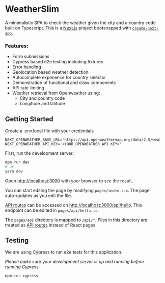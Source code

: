 # WeatherSlim

A minimalistic SPA to check the weather given the city and a country code built on Typescript. This is a [Next.js](https://nextjs.org/) project bootstrapped with [`create-next-app`](https://github.com/vercel/next.js/tree/canary/packages/create-next-app). 

### Features: 
- Form submissions
- Cypress based e2e testing including fixtures
- Error handling
- Geolocation based weather detection
- Autocomplete experience for country selector
- Demonstration of functional and class components
- API rate limiting
- Weather retrieval from Openweather using:
    - City and country code
    - Longitude and latitude

## Getting Started
Create a .env.local file with your credentials
```
NEXT_OPENWEATHER_BASE_URL='https://api.openweathermap.org/data/2.5/weather'
NEXT_OPENWEATHER_API_KEY='<YOUR_OPENWEATHER_API_KEY>'
```
First, run the development server:

```bash
npm run dev
# or
yarn dev
```

Open [http://localhost:3000](http://localhost:3000) with your browser to see the result.

You can start editing the page by modifying `pages/index.tsx`. The page auto-updates as you edit the file.

[API routes](https://nextjs.org/docs/api-routes/introduction) can be accessed on [http://localhost:3000/api/hello](http://localhost:3000/api/hello). This endpoint can be edited in `pages/api/hello.ts`.

The `pages/api` directory is mapped to `/api/*`. Files in this directory are treated as [API routes](https://nextjs.org/docs/api-routes/introduction) instead of React pages.

## Testing

We are using Cypress to run e2e tests for this application.

*Please make sure your development server is up and running before running Cypress.*

```bash
npm run cypress 
```